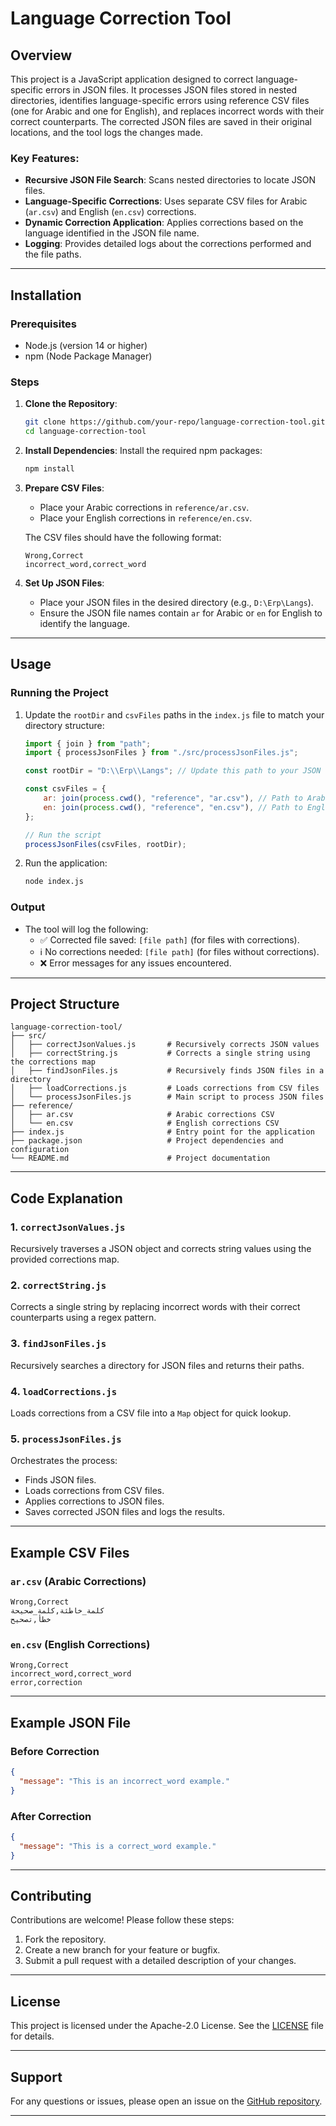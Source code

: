 # Language Correction Tool

## Overview
This project is a JavaScript application designed to correct language-specific errors in JSON files. It processes JSON files stored in nested directories, identifies language-specific errors using reference CSV files (one for Arabic and one for English), and replaces incorrect words with their correct counterparts. The corrected JSON files are saved in their original locations, and the tool logs the changes made.

### Key Features:
- **Recursive JSON File Search**: Scans nested directories to locate JSON files.
- **Language-Specific Corrections**: Uses separate CSV files for Arabic (`ar.csv`) and English (`en.csv`) corrections.
- **Dynamic Correction Application**: Applies corrections based on the language identified in the JSON file name.
- **Logging**: Provides detailed logs about the corrections performed and the file paths.

---

## Installation

### Prerequisites
- Node.js (version 14 or higher)
- npm (Node Package Manager)

### Steps
1. **Clone the Repository**:
   ```bash
   git clone https://github.com/your-repo/language-correction-tool.git
   cd language-correction-tool
   ```

2. **Install Dependencies**:
   Install the required npm packages:
   ```bash
   npm install
   ```

3. **Prepare CSV Files**:
   - Place your Arabic corrections in `reference/ar.csv`.
   - Place your English corrections in `reference/en.csv`.

   The CSV files should have the following format:
   ```
   Wrong,Correct
   incorrect_word,correct_word
   ```

4. **Set Up JSON Files**:
   - Place your JSON files in the desired directory (e.g., `D:\Erp\Langs`).
   - Ensure the JSON file names contain `ar` for Arabic or `en` for English to identify the language.

---

## Usage

### Running the Project
1. Update the `rootDir` and `csvFiles` paths in the `index.js` file to match your directory structure:
   ```javascript
   import { join } from "path";
   import { processJsonFiles } from "./src/processJsonFiles.js";

   const rootDir = "D:\\Erp\\Langs"; // Update this path to your JSON files directory

   const csvFiles = {
       ar: join(process.cwd(), "reference", "ar.csv"), // Path to Arabic corrections CSV
       en: join(process.cwd(), "reference", "en.csv"), // Path to English corrections CSV
   };

   // Run the script
   processJsonFiles(csvFiles, rootDir);
   ```

2. Run the application:
   ```bash
   node index.js
   ```

### Output
- The tool will log the following:
  - ✅ Corrected file saved: `[file path]` (for files with corrections).
  - ℹ️ No corrections needed: `[file path]` (for files without corrections).
  - ❌ Error messages for any issues encountered.

---

## Project Structure

```
language-correction-tool/
├── src/
│   ├── correctJsonValues.js       # Recursively corrects JSON values
│   ├── correctString.js           # Corrects a single string using the corrections map
│   ├── findJsonFiles.js           # Recursively finds JSON files in a directory
│   ├── loadCorrections.js         # Loads corrections from CSV files
│   └── processJsonFiles.js        # Main script to process JSON files
├── reference/
│   ├── ar.csv                     # Arabic corrections CSV
│   └── en.csv                     # English corrections CSV
├── index.js                       # Entry point for the application
├── package.json                   # Project dependencies and configuration
└── README.md                      # Project documentation
```

---

## Code Explanation

### 1. **`correctJsonValues.js`**
Recursively traverses a JSON object and corrects string values using the provided corrections map.

### 2. **`correctString.js`**
Corrects a single string by replacing incorrect words with their correct counterparts using a regex pattern.

### 3. **`findJsonFiles.js`**
Recursively searches a directory for JSON files and returns their paths.

### 4. **`loadCorrections.js`**
Loads corrections from a CSV file into a `Map` object for quick lookup.

### 5. **`processJsonFiles.js`**
Orchestrates the process:
- Finds JSON files.
- Loads corrections from CSV files.
- Applies corrections to JSON files.
- Saves corrected JSON files and logs the results.

---

## Example CSV Files

### `ar.csv` (Arabic Corrections)
```
Wrong,Correct
كلمة_خاطئة,كلمة_صحيحة
خطأ,تصحيح
```

### `en.csv` (English Corrections)
```
Wrong,Correct
incorrect_word,correct_word
error,correction
```

---

## Example JSON File

### Before Correction
```json
{
  "message": "This is an incorrect_word example."
}
```

### After Correction
```json
{
  "message": "This is a correct_word example."
}
```

---

## Contributing
Contributions are welcome! Please follow these steps:
1. Fork the repository.
2. Create a new branch for your feature or bugfix.
3. Submit a pull request with a detailed description of your changes.

---

## License
This project is licensed under the Apache-2.0 License. See the [LICENSE](LICENSE) file for details.

---

## Support
For any questions or issues, please open an issue on the [GitHub repository](https://github.com/your-repo/language-correction-tool).

---